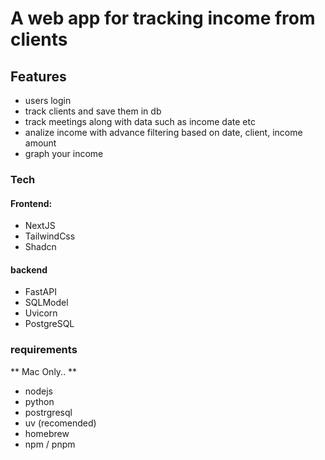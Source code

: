 # A web app for tracking income from clients 

## Features 
- users login
- track clients and save them in db
- track meetings along with data such as income date etc
- analize income with advance filtering based on date, client, income amount
- graph your income

  
  
### Tech
#### Frontend:
- NextJS
- TailwindCss
- Shadcn

#### backend 
- FastAPI
- SQLModel
- Uvicorn
- PostgreSQL

### requirements 
** Mac Only.. **
- nodejs
- python
- postrgresql
- uv (recomended)
- homebrew
- npm / pnpm
  
